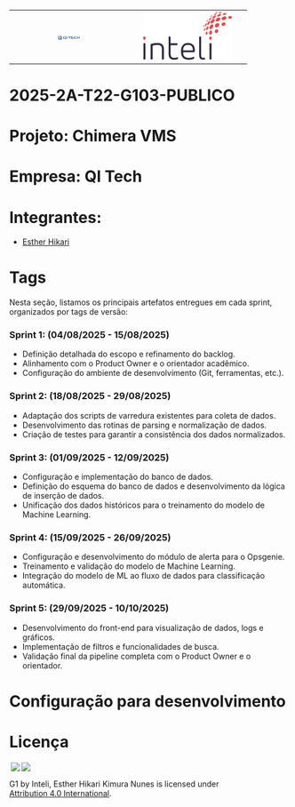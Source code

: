 <table style="width: 100%;">
  <tr>
    <td style="width: 50%; text-align: center;">
      <a href="https://qitech.com.br/">
        <img src="./img/qitech.png" alt="QI Tech" style="width: 20%; max-width: 200px;">
      </a>
    </td>
    <td style="width: 100%; text-align: center;">
      <a href="https://www.inteli.edu.br/">
        <img src="./img/logo-inteli.png" alt="Inteli - Instituto de Tecnologia e Liderança" style="width: 80%; max-width: 200px;">
      </a>
    </td>
  </tr>
</table>

# 2025-2A-T22-G103-PUBLICO
# Projeto: Chimera VMS
# Empresa: QI Tech
# Integrantes:
* [Esther Hikari](esther.hikari@sou.inteli.edu.br)

# Tags
Nesta seção, listamos os principais artefatos entregues em cada sprint, organizados por tags de versão:

### Sprint 1: **(04/08/2025 - 15/08/2025)**
* Definição detalhada do escopo e refinamento do backlog.
* Alinhamento com o Product Owner e o orientador acadêmico.
* Configuração do ambiente de desenvolvimento (Git, ferramentas, etc.).

### Sprint 2: **(18/08/2025 - 29/08/2025)**
* Adaptação dos scripts de varredura existentes para coleta de dados.
* Desenvolvimento das rotinas de parsing e normalização de dados.
* Criação de testes para garantir a consistência dos dados normalizados.

### Sprint 3: **(01/09/2025 - 12/09/2025)**
* Configuração e implementação do banco de dados.
* Definição do esquema do banco de dados e desenvolvimento da lógica de inserção de dados.
* Unificação dos dados históricos para o treinamento do modelo de Machine Learning.

### Sprint 4: **(15/09/2025 - 26/09/2025)**
* Configuração e desenvolvimento do módulo de alerta para o Opsgenie.
* Treinamento e validação do modelo de Machine Learning.
* Integração do modelo de ML ao fluxo de dados para classificação automática.

### Sprint 5: **(29/09/2025 - 10/10/2025)**
* Desenvolvimento do front-end para visualização de dados, logs e gráficos.
* Implementação de filtros e funcionalidades de busca.
* Validação final da pipeline completa com o Product Owner e o orientador.
  
# Configuração para desenvolvimento
# Licença

<img style="height:22px!important;margin-left:3px;vertical-align:text-bottom;" src="https://mirrors.creativecommons.org/presskit/icons/cc.svg?ref=chooser-v1"><img style="height:22px!important;margin-left:3px;vertical-align:text-bottom;" src="https://mirrors.creativecommons.org/presskit/icons/by.svg?ref=chooser-v1"><p xmlns:cc="http://creativecommons.org/ns#" xmlns:dct="http://purl.org/dc/terms/">

<a property="dct:title" rel="cc:attributionURL">G1</a> by <a rel="cc:attributionURL dct:creator" property="cc:attributionName">Inteli, Esther Hikari Kimura Nunes </a> is licensed under <a href="https://creativecommons.org/licenses/by/4.0/?ref=chooser-v1" rel="license noopener noreferrer" style="display:inline-block;">Attribution 4.0 International</a>.</p>
